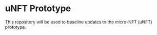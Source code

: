 # uNFT Prototype

This repository will be used to baseline updates to the micro-NFT (uNFT) prototype.
